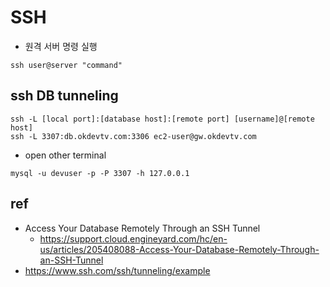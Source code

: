 # SSH

* 원격 서버 명령 실행

```
ssh user@server "command"
```

## ssh DB tunneling
```
ssh -L [local port]:[database host]:[remote port] [username]@[remote host]
ssh -L 3307:db.okdevtv.com:3306 ec2-user@gw.okdevtv.com
```

* open other terminal

```
mysql -u devuser -p -P 3307 -h 127.0.0.1
```

## ref
* Access Your Database Remotely Through an SSH Tunnel
  * https://support.cloud.engineyard.com/hc/en-us/articles/205408088-Access-Your-Database-Remotely-Through-an-SSH-Tunnel
* https://www.ssh.com/ssh/tunneling/example
